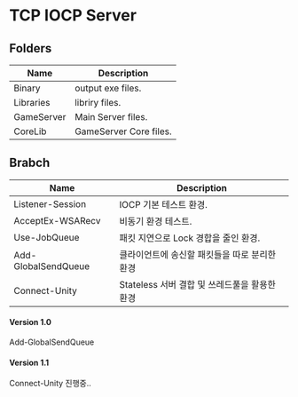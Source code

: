 # TCP IOCP Server  

## Folders

| Name | Description |
| ------ | ------ |
| Binary | output exe files. |
| Libraries | libriry files. |
| GameServer | Main Server files. |
| CoreLib | GameServer Core files. |

## Brabch
| Name | Description |
| ------ | ------ |
| Listener-Session | IOCP 기본 테스트 환경. |
| AcceptEx-WSARecv | 비동기 환경 테스트. |
| Use-JobQueue | 패킷 지연으로 Lock 경합을 줄인 환경. |
| Add-GlobalSendQueue | 클라이언트에 송신할 패킷들을 따로 분리한 환경 |
| Connect-Unity | Stateless 서버 결합 및 쓰레드풀을 활용한 환경 |

#### Version 1.0
Add-GlobalSendQueue

#### Version 1.1
Connect-Unity 진행중..
